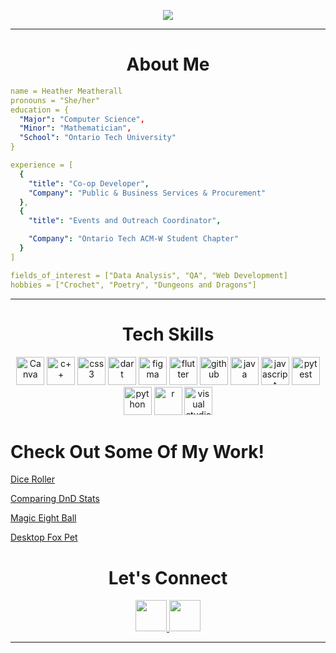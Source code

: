 
<p align="center">
<img src=https://capsule-render.vercel.app/api?type=venom&height=200&&color=0:FC9CCC,100:A70857&text=Hello%20World!-nl-Welcome%20to%20My%20Github!&reversal=false&textBg=false&fontColor=#FFFFFF>
</p>

---

<h1 align="center">About Me</h1>



```yaml
name = Heather Meatherall
pronouns = "She/her"
education = {
  "Major": "Computer Science",
  "Minor": "Mathematician",
  "School": "Ontario Tech University"
}

experience = [
  {
    "title": "Co-op Developer",
    "Company": "Public & Business Services & Procurement"
  },
  {
    "title": "Events and Outreach Coordinator",

    "Company": "Ontario Tech ACM-W Student Chapter"
  }
]

fields_of_interest = ["Data Analysis", "QA", "Web Development]
hobbies = ["Crochet", "Poetry", "Dungeons and Dragons"]
```

---

<h1 align="center">Tech Skills</h1>
<p align="center">
<img src="https://cdn.jsdelivr.net/gh/devicons/devicon@latest/icons/canva/canva-original.svg" alt="Canva" width="45" height="45"/>
<img src="https://cdn.jsdelivr.net/gh/devicons/devicon@latest/icons/cplusplus/cplusplus-plain.svg" alt="c++" width="45" height="45" />
<img src="https://cdn.jsdelivr.net/gh/devicons/devicon@latest/icons/css3/css3-original.svg" alt="css3" width="45" height="45"/>
<img src="https://cdn.jsdelivr.net/gh/devicons/devicon@latest/icons/dart/dart-plain.svg" alt="dart" width="45" height="45"/>
<img src="https://cdn.jsdelivr.net/gh/devicons/devicon@latest/icons/figma/figma-plain.svg" alt="figma" width="45" height="45"/>
<img src="https://cdn.jsdelivr.net/gh/devicons/devicon@latest/icons/flutter/flutter-plain.svg" alt="flutter" width="45" height="45"/>
<img src="https://cdn.jsdelivr.net/gh/devicons/devicon@latest/icons/github/github-original.svg" alt="github" width="45" height="45"/>
<img src="https://cdn.jsdelivr.net/gh/devicons/devicon@latest/icons/java/java-original.svg" alt="java" width="45" height="45"/>
<img src="https://cdn.jsdelivr.net/gh/devicons/devicon@latest/icons/javascript/javascript-original.svg" alt="javascript" width="45" height="45" />
<img src="https://cdn.jsdelivr.net/gh/devicons/devicon@latest/icons/pytest/pytest-plain.svg" alt="pytest" width="45" height="45"/>
<img src="https://cdn.jsdelivr.net/gh/devicons/devicon@latest/icons/python/python-plain.svg" alt="python" width="45" height="45"/>
<img src="https://cdn.jsdelivr.net/gh/devicons/devicon@latest/icons/r/r-plain.svg" alt="r" width="45" height="45"/>
<img src="https://cdn.jsdelivr.net/gh/devicons/devicon@latest/icons/visualstudio/visualstudio-plain.svg" alt="visual studio" width="45" height="45"/>
</p>

<h1>Check Out Some Of My Work!</h1>

[Dice Roller](https://diceroller.neocities.org/)

[Comparing DnD Stats](https://heather-meatherall.github.io/DnD_Stats/)

[Magic Eight Ball](https://github.com/Heather-meatherall/Heather-Meatherall-Projects/tree/main/magic8)

[Desktop Fox Pet](https://github.com/Heather-meatherall/Heather-Meatherall-Projects/tree/main/DesktopFox)

<h1 align="center">Let's Connect</h1>
<p align="center">
  <a href="https://www.linkedin.com/in/heather-meatherall/">
  <img height="50" src="https://user-images.githubusercontent.com/46517096/166973395-19676cd8-f8ec-4abf-83ff-da8243505b82.png"/>
</a> 
<a href="(https://heather-meatherall.github.io/)">
  <img height="50" src="https://user-images.githubusercontent.com/46517096/166972883-f5f1d88c-0246-4374-88ac-ded0f2cf0699.png"/"/>
</a> 

</p>

---

